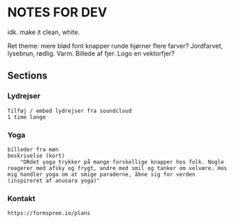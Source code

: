# NOTES FOR DEV

idk. make it clean, white.

Ret theme:
    mere blød font
    knapper runde hjørner
    flere farver? Jordfarvet, lysebrun, rødlig. Varm.
    Billede af fjer.
    Logo en vektorfjer?

## Sections
    
### Lydrejser
    
    Tilføj / embed lydrejser fra soundcloud
    1 time lange
        
### Yoga

    billeder fra møn
    beskrivelse (kort)
        "ORdet yoga trykker på mange forskellige knapper hos folk. Nogle reagerer med afsky og frygt, andre med smil og tanker om velvære. Hos mig handler yoga om at smige paraderne, åbne sig for verden (inspireret af anusara yoga)"

### Kontakt

    https://formspree.io/plans
